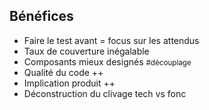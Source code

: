 ## <i class="fa fa-smile-o" aria-hidden="true"></i> Bénéfices

- Faire le test avant = focus sur les attendus
- Taux de couverture inégalable
- Composants mieux designés <small>#découplage</small>
- Qualité du code ++
- Implication produit ++
- Déconstruction du clivage tech vs fonc
